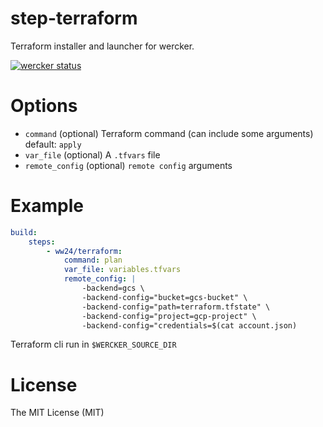 # step-terraform

Terraform installer and launcher for wercker.

[![wercker status](https://app.wercker.com/status/df76928d3517477b1bfc1557ae764114/s/master "wercker status")](https://app.wercker.com/project/bykey/df76928d3517477b1bfc1557ae764114)

# Options

- `command` (optional) Terraform command (can include some arguments) default: `apply`
- `var_file` (optional) A `.tfvars` file
- `remote_config` (optional) `remote config` arguments

# Example

```yaml
build:
    steps:
        - ww24/terraform:
            command: plan
            var_file: variables.tfvars
            remote_config: |
                -backend=gcs \
                -backend-config="bucket=gcs-bucket" \
                -backend-config="path=terraform.tfstate" \
                -backend-config="project=gcp-project" \
                -backend-config="credentials=$(cat account.json)
```

Terraform cli run in `$WERCKER_SOURCE_DIR`

# License

The MIT License (MIT)
